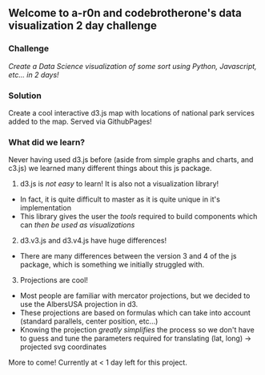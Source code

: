 ## Welcome to a-r0n and codebrotherone's data visualization 2 day challenge


### Challenge
 *Create a Data Science visualization of some sort using Python, Javascript, etc... in 2 days!*
 
### Solution

Create a cool interactive d3.js map with locations of national park services added to the map. Served via GithubPages!

### What did we learn?

Never having used d3.js before (aside from simple graphs and charts, and c3.js) we learned many different things about this js package. 

1. d3.js is *not easy* to learn! It is also not a visualization library! 
 - In fact, it is quite difficult to master as it is quite unique in it's implementation
 - This library gives the user the *tools* required to build components which can *then be used as visualizations*
2. d3.v3.js and d3.v4.js have huge differences!
 - There are many differences between the version 3 and 4 of the js package, which is something we initially struggled with. 
3. Projections are cool!
 - Most people are familiar with mercator projections, but we decided to use the AlbersUSA projection in d3. 
 - These projections are based on formulas which can take into account (standard parallels, center position, etc...)
 - Knowing the projection *greatly simplifies* the process so we don't have to guess and tune the parameters required for translating (lat, long) -> projected svg coordinates 

More to come! Currently at < 1 day left for this project. 
